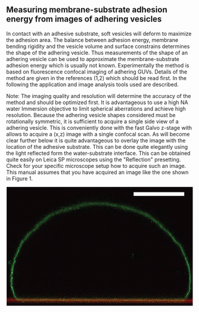 ## Measuring membrane-substrate adhesion energy from images of adhering vesicles ##

In contact with an adhesive substrate, soft vesicles will deform to maximize the adhesion area. 
The balance between adhesion energy, membrane bending rigidity and the vesicle volume and surface constrains determines the shape 
of the adhering vesicle. Thus measurements of the shape of an adhering vesicle can be used to approximate the 
membrane-substrate adhesion energy which is usually not known. Experimentally the method is based on fluorescence confocal imaging of adhering GUVs. Details of the method are given in the references (1,2) which should be read first. In the following the application and image analysis tools used are described. 

Note: The imaging quality and resolution will determine the accuracy of the method and should be optimized first.
It is advantageous to use a high NA water Immersion objective to limit spherical aberrations and achieve high resolution.
Because the adhering vesicle shapes considered must be rotationally symmetric, it is sufficient to acquire a single side view of a adhering vesicle.
This is conveniently done with the fast Galvo z-stage with allows to acquire a (x,z) image with a single confocal scan.
As will become clear further below it is quite advantageous to overlay the image with the location of the adhesive substrate.
This can be done quite elegantly using the light reflected form the water-substrate interface.
This can be obtained quite easily on Leica SP microscopes using the "Reflection" presetting. 
Check for your specific microscope setup how to acquire such an image. This manual assumes that you have acquired an image like the one shown in Figure 1.

![Figure 1](adhesionenergy/Figures-01.png)
